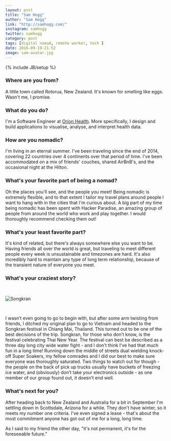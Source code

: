 ```yaml
---
layout: post
title: "Sam Hogg"
author: "Sam Hogg"
link: "http://samhogg.com/"
instagram: samhogg
twitter: samhogg
category: post
tags: [digital nomad, remote worker, tech ]
date: 2016-09-19-21-52
image: sam-avatar.jpg
---
```

{% include JB/setup %}

### Where are you from?
A little town called Rotorua, New Zealand. It's known for smelling like eggs. Wasn't me, I promise.

### What do you do?
I'm a Software Engineer at [Orion Health](http://orionhealth.com). More specifically, I design and build applications to visualise, analyse, and interpret health data.

### How are you nomadic?

I'm living in an eternal summer. I've been traveling since the end of 2014, covering 22 countries over 4 continents over that period of time. I've been accommodated on a mix of friends' couches, shared AirBnB's, and the occasional night at the Hilton.

### What's your favorite part of being a nomad?

Oh the places you'll see, and the people you meet! Being nomadic is extremely flexible, and to that extent I tailor my travel plans around people I want to hang with in the cities that I'm curious about. A big part of my time being nomadic has been spent with Hacker Paradise, an amazing group of people from around the world who work and play together. I would thoroughly recommend checking them out!

### What's your least favorite part?

It's kind of related, but there's always somewhere else you want to be. Having friends all over the world is great, but traveling to meet different people every week is unsustainable and timezones are hard. It's also incredibly hard to maintain any type of long term relationship, because of the transient nature of everyone you meet.

### What's your craziest story?

<img src="{{ BASE_PATH }}/assets/img/posts/sam-alt.jpg" title="Songkran" style="padding: 30px 0;" />

I wasn’t even going to go to begin with, but after some arm twisting from friends, I ditched my original plan to go to Vietnam and headed to the Songkran festival in Chiang Mai, Thailand. This turned out to be one of the best decisions of the trip. Songkran, for those who don’t know, is the festival celebrating Thai New Year. The festival can best be described as a three day long city wide water fight - and I don’t think I’ve had that much fun in a long time! Running down the middle of streets dual wielding knock-off Super Soakers, my fellow comrades and I did our best to make sure everyone was thoroughly saturated. Two things to watch out for though - the people on the back of pick up trucks usually have buckets of freezing ice water, and (obviously) don’t take your electronics outside - as one member of our group found out, it doesn’t end well.

### What's next for you?

After heading back to New Zealand and Australia for a bit in September I'm settling down in Scottsdale, Arizona for a while. They don't have winter, so it meets my number one criteria. I've even signed a lease - that's about the most commitment anyone has got out of me for a long, long time.

As I said to my friend the other day, "it's not permanent, it's for the foreseeable future."
